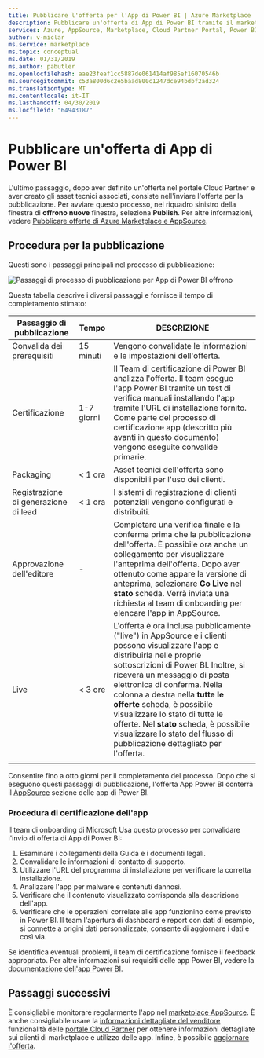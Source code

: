 ```yaml
---
title: Pubblicare l'offerta per l'App di Power BI | Azure Marketplace
description: Pubblicare un'offerta di App di Power BI tramite il marketplace Microsoft AppSource.
services: Azure, AppSource, Marketplace, Cloud Partner Portal, Power BI
author: v-miclar
ms.service: marketplace
ms.topic: conceptual
ms.date: 01/31/2019
ms.author: pabutler
ms.openlocfilehash: aae23feaf1cc5887de061414af985ef16070546b
ms.sourcegitcommit: c53a800d6c2e5baad800c1247dce94bdbf2ad324
ms.translationtype: MT
ms.contentlocale: it-IT
ms.lasthandoff: 04/30/2019
ms.locfileid: "64943187"
---
```

# <a name="publish-a-power-bi-app-offer"></a>Pubblicare un'offerta di App di Power BI

L'ultimo passaggio, dopo aver definito un'offerta nel portale Cloud Partner e aver creato gli asset tecnici associati, consiste nell'inviare l'offerta per la pubblicazione. Per avviare questo processo, nel riquadro sinistro della finestra di **offrono nuove** finestra, seleziona **Publish**. Per altre informazioni, vedere [Pubblicare offerte di Azure Marketplace e AppSource](../manage-offers/cpp-publish-offer.md).


## <a name="publishing-steps"></a>Procedura per la pubblicazione

Questi sono i passaggi principali nel processo di pubblicazione:

![Passaggi di processo di pubblicazione per App di Power BI offrono](./media/publishing-process-steps.png)

Questa tabella descrive i diversi passaggi e fornisce il tempo di completamento stimato:

|   Passaggio di pubblicazione            |   Tempo     |   DESCRIZIONE                                                                  |
| --------------------         |------------| ----------------                                                               |
| Convalida dei prerequisiti       | 15 minuti     | Vengono convalidate le informazioni e le impostazioni dell'offerta.                            |
| Certificazione                | 1-7 giorni   | Il Team di certificazione di Power BI analizza l'offerta. Il team esegue l'app Power BI tramite un test di verifica manuali installando l'app tramite l'URL di installazione fornito. Come parte del processo di certificazione app (descritto più avanti in questo documento) vengono eseguite convalide primarie.         |
| Packaging                    | \< 1 ora  | Asset tecnici dell'offerta sono disponibili per l'uso dei clienti.                        |
| Registrazione di generazione di lead | \< 1 ora  | I sistemi di registrazione di clienti potenziali vengono configurati e distribuiti.                                      |
| Approvazione dell'editore            | \-         | Completare una verifica finale e la conferma prima che la pubblicazione dell'offerta. È possibile ora anche un collegamento per visualizzare l'anteprima dell'offerta. Dopo aver ottenuto come appare la versione di anteprima, selezionare **Go Live** nel **stato** scheda. Verrà inviata una richiesta al team di onboarding per elencare l'app in AppSource.    |
| Live                         | \< 3 ore | L'offerta è ora inclusa pubblicamente ("live") in AppSource e i clienti possono visualizzare l'app e distribuirla nelle proprie sottoscrizioni di Power BI. Inoltre, si riceverà un messaggio di posta elettronica di conferma. Nella colonna a destra nella **tutte le offerte** scheda, è possibile visualizzare lo stato di tutte le offerte. Nel **stato** scheda, è possibile visualizzare lo stato del flusso di pubblicazione dettagliato per l'offerta. |
|   |   |

Consentire fino a otto giorni per il completamento del processo. Dopo che si eseguono questi passaggi di pubblicazione, l'offerta App Power BI conterrà il [AppSource](https://appsource.microsoft.com/marketplace/apps?product=power-bi%20) sezione delle app di Power BI.


### <a name="app-certification-process"></a>Procedura di certificazione dell'app

Il team di onboarding di Microsoft Usa questo processo per convalidare l'invio di offerta di App di Power BI:

1. Esaminare i collegamenti della Guida e i documenti legali.
2. Convalidare le informazioni di contatto di supporto.
3. Utilizzare l'URL del programma di installazione per verificare la corretta installazione.
4. Analizzare l'app per malware e contenuti dannosi.
5. Verificare che il contenuto visualizzato corrisponda alla descrizione dell'app.
6. Verificare che le operazioni correlate alle app funzionino come previsto in Power BI. Il team l'apertura di dashboard e report con dati di esempio, si connette a origini dati personalizzate, consente di aggiornare i dati e così via.

Se identifica eventuali problemi, il team di certificazione fornisce il feedback appropriato.  Per altre informazioni sui requisiti delle app Power BI, vedere la [documentazione dell'app Power BI](https://go.microsoft.com/fwlink/?linkid=2028636).


## <a name="next-steps"></a>Passaggi successivi

È consigliabile monitorare regolarmente l'app nel [marketplace AppSource](https://appsource.microsoft.com).  È anche consigliabile usare la [informazioni dettagliate del venditore](../../cloud-partner-portal-orig/si-getting-started.md) funzionalità delle [portale Cloud Partner](https://cloudpartner.azure.com/#insights) per ottenere informazioni dettagliate sui clienti di marketplace e utilizzo delle app. Infine, è possibile [aggiornare l'offerta](./cpp-update-existing-offer.md).
